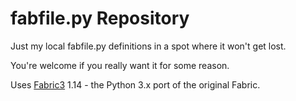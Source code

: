 # fabfile.py Repository

Just my local fabfile.py definitions in a spot where it won't get lost.

You're welcome if you really want it for some reason.

Uses [Fabric3](http://www.fabfile.org) 1.14 - the Python 3.x port of the original Fabric. 
